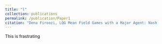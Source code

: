 ```yaml
---
title: "l"
collection: publications
permalink: /publication/Paper1 
citation: "Dena Firoozi, LQG Mean Field Games with a Major Agent: Nash Certainty Equivalence versus Probabilistic Approach"
---
```

<!---This paper is about the number 1. The number 2 is left for future work.-->
<!---[Download paper here](http://academicpages.github.io/files/paper1.pdf)-->
<!---Recommended citation: -->

This is frastrating

